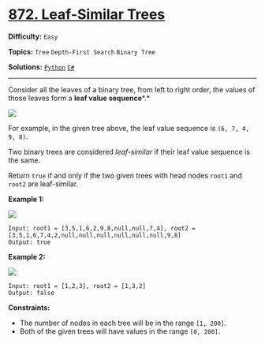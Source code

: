 # [872. Leaf-Similar Trees](https://leetcode.com/problems/leaf-similar-trees/)

**Difficulty:** `Easy`

**Topics:** `Tree` `Depth-First Search` `Binary Tree`

**Solutions:** [`Python`](../../src/python/challenges/problems/leaf_similar_trees_test.py) [`C#`](../../src/csharp/challenges/Problems/LeafSimilarTrees.cs)

---

Consider all the leaves of a binary tree, from left to right order, the values of those leaves form a **leaf value sequence***.*

![](https://s3-lc-upload.s3.amazonaws.com/uploads/2018/07/16/tree.png)

For example, in the given tree above, the leaf value sequence is `(6, 7, 4, 9, 8)`.

Two binary trees are considered *leaf-similar* if their leaf value sequence is the same.

Return `true` if and only if the two given trees with head nodes `root1` and `root2` are leaf-similar.

**Example 1:**

![](https://assets.leetcode.com/uploads/2020/09/03/leaf-similar-1.jpg)

```
Input: root1 = [3,5,1,6,2,9,8,null,null,7,4], root2 = [3,5,1,6,7,4,2,null,null,null,null,null,null,9,8]
Output: true
```

**Example 2:**

![](https://assets.leetcode.com/uploads/2020/09/03/leaf-similar-2.jpg)

```
Input: root1 = [1,2,3], root2 = [1,3,2]
Output: false
```

**Constraints:**

* The number of nodes in each tree will be in the range `[1, 200]`.
* Both of the given trees will have values in the range `[0, 200]`.